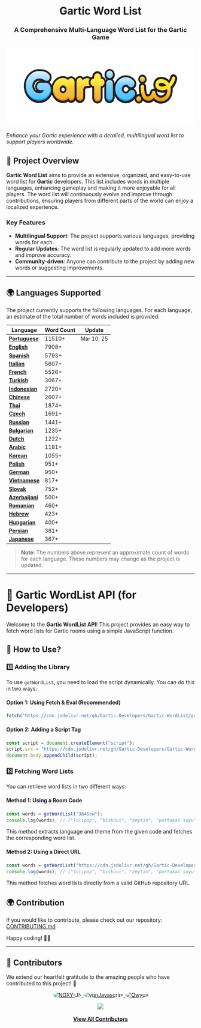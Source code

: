 <h1 align="center">Gartic Word List</h1>
<h3 align="center">A Comprehensive Multi-Language Word List for the Gartic Game</h3>
<p align="center">
  <img height="210" src="./images/logo.png" alt="Project Logo">
</p>

_Enhance your Gartic experience with a detailed, multilingual word list to support players worldwide._

## 📌 **Project Overview**  

**Gartic Word List** aims to provide an extensive, organized, and easy-to-use word list for **Gartic** developers. This list includes words in multiple languages, enhancing gameplay and making it more enjoyable for all players. The word list will continuously evolve and improve through contributions, ensuring players from different parts of the world can enjoy a localized experience.

### Key Features
- **Multilingual Support**: The project supports various languages, providing words for each.
- **Regular Updates**: The word list is regularly updated to add more words and improve accuracy.
- **Community-driven**: Anyone can contribute to the project by adding new words or suggesting improvements.

---

## 🌍 **Languages Supported**

The project currently supports the following languages. For each language, an estimate of the total number of words included is provided:


| Language      | Word Count | Update |
|---------------|------------|-------------------|
| **[Portuguese](https://github.com/Gartic-Developers/Gartic-WordList/tree/main/languages/Portuguese)**| 11510+ | Mar 10, 25 |
| **[English](https://github.com/Gartic-Developers/Gartic-WordList/tree/main/languages/English)**    | 7908+         ||
| **[Spanish](https://github.com/Gartic-Developers/Gartic-WordList/tree/main/languages/Spanish)**   | 5793+          ||
| **[Italian](https://github.com/Gartic-Developers/Gartic-WordList/tree/main/languages/Italian)**   | 5607+          ||
| **[French](https://github.com/Gartic-Developers/Gartic-WordList/tree/main/languages/French)**    | 5526+          ||
| **[Turkish](https://github.com/Gartic-Developers/Gartic-WordList/tree/main/languages/Turkish)**   | 3067+          ||
| **[Indonesian](https://github.com/Gartic-Developers/Gartic-WordList/tree/main/languages/Indonesian)**| 2720+          ||
| **[Chinese](https://github.com/Gartic-Developers/Gartic-WordList/tree/main/languages/Chinese)**   | 2607+          ||
| **[Thai](https://github.com/Gartic-Developers/Gartic-WordList/tree/main/languages/Thai)**      | 1874+          ||
| **[Czech](https://github.com/Gartic-Developers/Gartic-WordList/tree/main/languages/Czech)**     | 1691+          ||
| **[Russian](https://github.com/Gartic-Developers/Gartic-WordList/tree/main/languages/Russian)**   | 1441+          ||
| **[Bulgarian](https://github.com/Gartic-Developers/Gartic-WordList/tree/main/languages/Bulgarian)** | 1235+          ||
| **[Dutch](https://github.com/Gartic-Developers/Gartic-WordList/tree/main/languages/Dutch)**     | 1222+          ||
| **[Arabic](https://github.com/Gartic-Developers/Gartic-WordList/tree/main/languages/Arabic)**    | 1181+          ||
| **[Korean](https://github.com/Gartic-Developers/Gartic-WordList/tree/main/languages/Korean)**    | 1055+          ||
| **[Polish](https://github.com/Gartic-Developers/Gartic-WordList/tree/main/languages/Polish)**    | 951+          ||
| **[German](https://github.com/Gartic-Developers/Gartic-WordList/tree/main/languages/German)**    | 950+          ||
| **[Vietnamese](https://github.com/Gartic-Developers/Gartic-WordList/tree/main/languages/Vietnamese)**| 817+          ||
| **[Slovak](https://github.com/Gartic-Developers/Gartic-WordList/tree/main/languages/Slovak)**    | 752+          ||
| **[Azerbaijani](https://github.com/Gartic-Developers/Gartic-WordList/tree/main/languages/Azerbaijani)**| 500+         ||
| **[Romanian](https://github.com/Gartic-Developers/Gartic-WordList/tree/main/languages/Romanian)**  | 460+          ||
| **[Hebrew](https://github.com/Gartic-Developers/Gartic-WordList/tree/main/languages/Hebrew)**    | 423+          ||
| **[Hungarian](https://github.com/Gartic-Developers/Gartic-WordList/tree/main/languages/Hungarian)** | 400+          ||
| **[Persian](https://github.com/Gartic-Developers/Gartic-WordList/tree/main/languages/Persian)**   | 381+          ||
| **[Japanese](https://github.com/Gartic-Developers/Gartic-WordList/tree/main/languages/Japanese)**  | 367+          ||

> **Note**: The numbers above represent an approximate count of words for each language. These numbers may change as the project is updated.

---

# 📌 Gartic WordList API (for Developers)

Welcome to the **Gartic WordList API**! This project provides an easy way to fetch word lists for Gartic rooms using a simple JavaScript function.

## 🚀 How to Use?

### 1️⃣ Adding the Library
To use `getWordList`, you need to load the script dynamically. You can do this in two ways:

#### Option 1: Using Fetch & Eval (Recommended)
```js
fetch("https://cdn.jsdelivr.net/gh/Gartic-Developers/Gartic-WordList/getWordList.js").then((t=>t.text())).then((js=>eval(js)));
```

#### Option 2: Adding a Script Tag
```js
const script = document.createElement("script");
script.src = "https://cdn.jsdelivr.net/gh/Gartic-Developers/Gartic-WordList/getWordList.js";
document.body.appendChild(script);
```

### 2️⃣ Fetching Word Lists
You can retrieve word lists in two different ways:

#### Method 1: Using a Room Code
```js
const words = getWordList("384Sew");
console.log(words); // ["lolipop", "bisküvi", "zeytin", "portakal suyu", "turşu", "bira", ...] 
```
This method extracts language and theme from the given code and fetches the corresponding word list.

#### Method 2: Using a Direct URL
```js
const words = getWordList("https://cdn.jsdelivr.net/gh/Gartic-Developers/Gartic-WordList/languages/Turkish/foods.json");
console.log(words); // ["lolipop", "bisküvi", "zeytin", "portakal suyu", "turşu", "bira", ...] 
```
This method fetches word lists directly from a valid GitHub repository URL.


## 🌍 Contribution
If you would like to contribute, please check out our repository: [CONTRIBUTING.md](https://github.com/Gartic-Developers/Gartic-WordList/blob/main/.github/CONTRIBUTING.md)

Happy coding! 🎨🚀

---

## 🤝 Contributors  

We extend our heartfelt gratitude to the amazing people who have contributed to this project! 💖  

<p align="center">
  <a href="https://github.com/NOXY-JS">
    <img src="https://github.com/NOXY-JS.png" width="80" height="80" style="border-radius: 50%;" alt="NOXY-JS">
  </a>
  <a href="https://github.com/ygnJavascript">
    <img src="https://github.com/ygnJavascript.png" width="80" height="80" style="border-radius: 50%;" alt="ygnJavascript">
  </a>
  <a href="https://github.com/Qwyua">
    <img src="https://github.com/Qwyua.png" width="80" height="80" style="border-radius: 50%;" alt="Qwyua">
  </a>
</p>

<p align="center">
  <a href="https://github.com/Gartic-Developers/Gartic-WordList/graphs/contributors">
    <img src="https://img.shields.io/github/contributors/Gartic-Developers/Gartic-WordList?color=blue&style=for-the-badge">
  </a>
</p>

<p align="center">
  <a href="https://github.com/Gartic-Developers/Gartic-WordList/graphs/contributors">
    <b>View All Contributors</b>
  </a>
</p>

